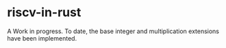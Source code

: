 # riscv-in-rust

A Work in progress. To date, the base integer and multiplication extensions have been implemented.
